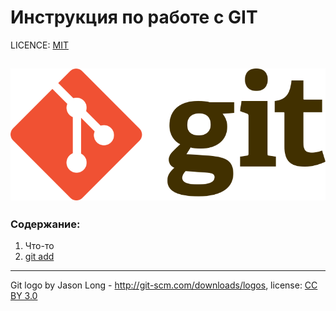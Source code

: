 # Инструкция по работе с GIT

LICENCE: [MIT](./license.md)

![git-logo](./assets/768px-Git-logo.svg.png)
---

### Содержание:
1. Что-то
2. [git add](./add.md)

---

Git logo by Jason Long - http://git-scm.com/downloads/logos, license: [CC BY 3.0](https://creativecommons.org/licenses/by/3.0/)